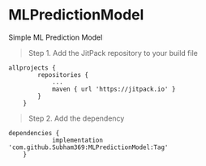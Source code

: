 # MLPredictionModel
Simple ML Prediction Model
>Step 1. Add the JitPack repository to your build file
```
allprojects {
		repositories {
			...
			maven { url 'https://jitpack.io' }
		}
	}
```

>Step 2. Add the dependency
```
dependencies {
	        implementation 'com.github.Subham369:MLPredictionModel:Tag'
	}
```
  

